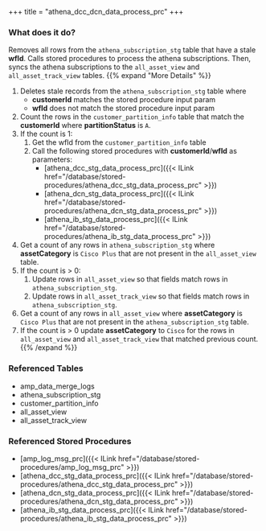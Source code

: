 +++
title = "athena_dcc_dcn_data_process_prc"
+++

### What does it do?
Removes all rows from the `athena_subscription_stg` table that have a stale **wfId**. Calls stored procedures to process the athena subscriptions. Then, syncs the athena subscriptions to the `all_asset_view` and `all_asset_track_view` tables.
{{% expand "More Details" %}}
1. Deletes stale records from the `athena_subscription_stg` table where
   - **customerId** matches the stored procedure input param
   - **wfId** does not match the stored procedure input param
2. Count the rows in the `customer_partition_info` table that match the **customerId** where **partitionStatus** is `A`.
3. If the count is 1:
   1. Get the wfId from the `customer_partition_info` table
   2. Call the following stored procedures with **customerId**/**wfId** as parameters:
      - [athena_dcc_stg_data_process_prc]({{< ILink href="/database/stored-procedures/athena_dcc_stg_data_process_prc" >}})
      - [athena_dcn_stg_data_process_prc]({{< ILink href="/database/stored-procedures/athena_dcn_stg_data_process_prc" >}}) 
      - [athena_ib_stg_data_process_prc]({{< ILink href="/database/stored-procedures/athena_ib_stg_data_process_prc" >}})
4. Get a count of any rows in `athena_subscription_stg` where **assetCategory** is `Cisco Plus` that are not present in the `all_asset_view` table.
5. If the count is > 0:
   1. Update rows in `all_asset_view` so that fields match rows in `athena_subscription_stg`.
   2. Update rows in `all_asset_track_view` so that fields match rows in `athena_subscription_stg`.
6. Get a count of any rows in `all_asset_view` where **assetCategory** is `Cisco Plus` that are not present in the `athena_subscription_stg` table.
7. If the count is > 0 update **assetCategory** to `Cisco` for the rows in `all_asset_view` and `all_asset_track_view` that matched previous count.
{{% /expand %}}

### Referenced Tables
- amp_data_merge_logs
- athena_subscription_stg 
- customer_partition_info  
- all_asset_view 
- all_asset_track_view

### Referenced Stored Procedures
- [amp_log_msg_prc]({{< ILink href="/database/stored-procedures/amp_log_msg_prc" >}})
- [athena_dcc_stg_data_process_prc]({{< ILink href="/database/stored-procedures/athena_dcc_stg_data_process_prc" >}}) 
- [athena_dcn_stg_data_process_prc]({{< ILink href="/database/stored-procedures/athena_dcn_stg_data_process_prc" >}}) 
- [athena_ib_stg_data_process_prc]({{< ILink href="/database/stored-procedures/athena_ib_stg_data_process_prc" >}})
